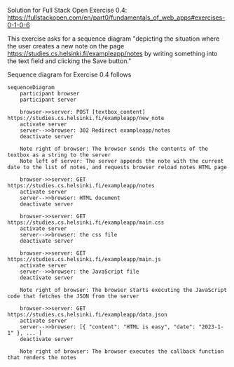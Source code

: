 Solution for Full Stack Open Exercise 0.4: https://fullstackopen.com/en/part0/fundamentals_of_web_apps#exercises-0-1-0-6

This exercise asks for a sequence diagram "depicting the situation where the user creates a new note on the page https://studies.cs.helsinki.fi/exampleapp/notes by writing something into the text field and clicking the Save button."

Sequence diagram for Exercise 0.4 follows

```mermaid
sequenceDiagram
    participant browser
    participant server

    browser->>server: POST [textbox_content] https://studies.cs.helsinki.fi/exampleapp/new_note
    activate server
    server-->>browser: 302 Redirect exampleapp/notes
    deactivate server

    Note right of browser: The browser sends the contents of the textbox as a string to the server
    Note left of server: The server appends the note with the current date to the list of notes, and requests browser reload notes HTML page

    browser->>server: GET https://studies.cs.helsinki.fi/exampleapp/notes
    activate server
    server-->>browser: HTML document
    deactivate server

    browser->>server: GET https://studies.cs.helsinki.fi/exampleapp/main.css
    activate server
    server-->>browser: the css file
    deactivate server

    browser->>server: GET https://studies.cs.helsinki.fi/exampleapp/main.js
    activate server
    server-->>browser: the JavaScript file
    deactivate server

    Note right of browser: The browser starts executing the JavaScript code that fetches the JSON from the server

    browser->>server: GET https://studies.cs.helsinki.fi/exampleapp/data.json
    activate server
    server-->>browser: [{ "content": "HTML is easy", "date": "2023-1-1" }, ... ]
    deactivate server

    Note right of browser: The browser executes the callback function that renders the notes
```
